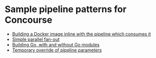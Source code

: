 # Sample pipeline patterns for Concourse

* [Building a Docker image inline with the pipeline which consumes it](build-docker-image/)
* [Simple parallel fan-out](fan-out/)
* [Building Go, with and without Go modules](build-go/)
* [Temporary override of pipeline parameters](nested-param/)
